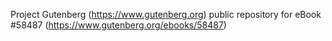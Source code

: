 Project Gutenberg (https://www.gutenberg.org) public repository for
eBook #58487 (https://www.gutenberg.org/ebooks/58487)

